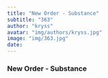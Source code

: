 ```yaml
---
title: "New Order - Substance"
subtitle: "363"
author: "kryss"
avatar: "img/authors/kryss.jpg"
image: "img/363.jpg"
date:
---
```


### New Order - Substance
